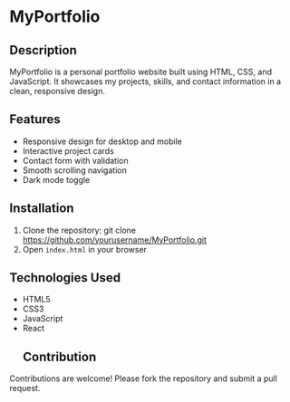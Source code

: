 # MyPortfolio

## Description
MyPortfolio is a personal portfolio website built using HTML, CSS, and JavaScript. It showcases my projects, skills, and contact information in a clean, responsive design.
## Features
- Responsive design for desktop and mobile
- Interactive project cards
- Contact form with validation
- Smooth scrolling navigation
- Dark mode toggle
## Installation
1. Clone the repository:
   git clone https://github.com/yourusername/MyPortfolio.git
2. Open `index.html` in your browser
## Technologies Used
- HTML5
- CSS3
- JavaScript
- React
  ## Contribution
Contributions are welcome! Please fork the repository and submit a pull request.
